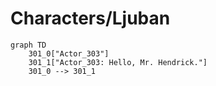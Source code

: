 # Characters/Ljuban


```mermaid
graph TD
    301_0["Actor_303"]
    301_1["Actor_303: Hello, Mr. Hendrick."]
    301_0 --> 301_1
```